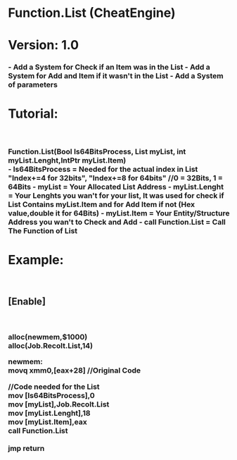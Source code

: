 # Function.List (CheatEngine)

<H1>Version: 1.0</H1>
 <H3>- Add a System for Check if an Item was in the List
 - Add a System for Add and Item if it wasn't in the List
 - Add a System of parameters</H3>

<H1>Tutorial:</H1><br>
<H3>Function.List(Bool Is64BitsProcess, List myList, int myList.Lenght,IntPtr myList.Item)</br>
  - Is64BitsProcess = Needed for the actual index in List "Index+=4 for 32bits", "Index+=8 for 64bits" //0 = 32Bits, 1 = 64Bits
  - myList = Your Allocated List Address 
  - myList.Lenght = Your Lenghts you wan't for your list, It was used for check if List Contains myList.Item and for Add Item if not (Hex value,double it for 64Bits)
  - myList.Item = Your Entity/Structure Address you wan't to Check and Add
  - call Function.List = Call The Function of List</H3>

<H1>Example:</H1><br>
  <H2>[Enable]</H2></br>
  <H3>alloc(newmem,$1000)</br>
  alloc(Job.Recolt.List,14)</br>
  
  newmem:</br> 
  movq xmm0,[eax+28] //Original Code</br>

  //Code needed for the List</br>
  mov [Is64BitsProcess],0</br>
  mov [myList],Job.Recolt.List</br>
  mov [myList.Lenght],18</br>
  mov [myList.Item],eax</br>
  call Function.List</br>
  </br>
  jmp return</H3>
